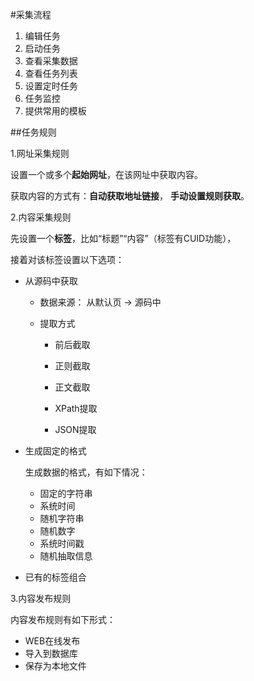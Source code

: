 
#采集流程

1. 编辑任务
2. 启动任务
3. 查看采集数据
4. 查看任务列表
5. 设置定时任务
6. 任务监控
7. 提供常用的模板




##任务规则

1.网址采集规则

设置一个或多个**起始网址**，在该网址中获取内容。

获取内容的方式有：**自动获取地址链接**， **手动设置规则获取**。

2.内容采集规则

先设置一个**标签**，比如“标题”“内容”（标签有CUID功能），

接着对该标签设置以下选项：

- 从源码中获取

  - 数据来源： 从默认页 -> 源码中

  - 提取方式
  
    - 前后截取
    
    - 正则截取
    
    - 正文截取
    
    - XPath提取
    
    - JSON提取

- 生成固定的格式

    生成数据的格式，有如下情况：

    - 固定的字符串
    - 系统时间
    - 随机字符串
    - 随机数字
    - 系统时间戳
    - 随机抽取信息

- 已有的标签组合


3.内容发布规则

内容发布规则有如下形式：

- WEB在线发布
- 导入到数据库
- 保存为本地文件


